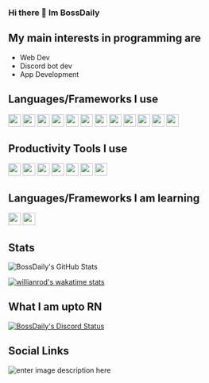 
### Hi there 👋 Im BossDaily

## My main interests in programming are 
- Web Dev
- Discord bot dev
- App Development
## Languages/Frameworks I use
<img src="https://cdn.jsdelivr.net/gh/devicons/devicon/icons/javascript/javascript-original.svg" height="25" width="25" />  <img src="https://cdn.jsdelivr.net/gh/devicons/devicon/icons/typescript/typescript-original.svg" height="25" width="25" /> <img src="https://cdn.jsdelivr.net/gh/devicons/devicon/icons/nodejs/nodejs-original.svg" height="25" width="25" />  <img src="https://cdn.jsdelivr.net/gh/devicons/devicon/icons/discordjs/discordjs-original.svg" height="25" width="25" />  <img src="https://cdn.jsdelivr.net/gh/devicons/devicon/icons/html5/html5-original.svg" height="25" width="25" />  <img src="https://cdn.jsdelivr.net/gh/devicons/devicon/icons/css3/css3-original.svg" height="25" width="25" />  <img src="https://cdn.jsdelivr.net/gh/devicons/devicon/icons/git/git-original.svg" height="25" width="25" /> 
<img src="https://cdn.jsdelivr.net/gh/devicons/devicon/icons/mysql/mysql-original.svg" height="25" width="25"/> 
<img src="https://cdn.jsdelivr.net/gh/devicons/devicon/icons/react/react-original.svg" height="25" width="25"/> 
<img src="https://cdn.jsdelivr.net/gh/devicons/devicon/icons/tailwindcss/tailwindcss-plain.svg" height="25" width="25"/> 
<img src="https://cdn.icon-icons.com/icons2/2148/PNG/512/prisma_icon_132076.png" height="25" width="25"/> 
<img src="https://cdn.jsdelivr.net/gh/devicons/devicon/icons/nextjs/nextjs-line.svg" height="25" width="25"/> 

## Productivity Tools I use
<img src="https://cdn.jsdelivr.net/gh/devicons/devicon/icons/windows8/windows8-original.svg" height="25" width="25"/> <img src="https://upload.wikimedia.org/wikipedia/commons/9/9c/IntelliJ_IDEA_Icon.svg" height="25" width="25"/> <img src="https://cdn.jsdelivr.net/gh/devicons/devicon/icons/vscode/vscode-original.svg" height="25" width="25"/>  <img src="https://img.icons8.com/material-outlined/30/000000/github.png" height="25" width="25"/>  <img src="https://cdn.jsdelivr.net/gh/devicons/devicon/icons/trello/trello-plain.svg" height="25" width="25"/> <img src="https://1v5ymx3zt3y73fq5gy23rtnc-wpengine.netdna-ssl.com/wp-content/uploads/2021/06/gitkraken-keif-mono-teal-sq.svg" height="25" width="25"/> <img src="https://yt3.ggpht.com/ytc/AKedOLTcIl6kKt3lEPJEySUf_hpHiKDKiFeo9eWPReLysQ=s88-c-k-c0x00ffffff-no-rj" height="25" width="25"/> 
## Languages/Frameworks I am learning
 <img src="https://cdn.jsdelivr.net/gh/devicons/devicon/icons/cplusplus/cplusplus-plain.svg" height="25" width="25"/> <img src="https://cdn.jsdelivr.net/gh/devicons/devicon/icons/svelte/svelte-original.svg" height="25" width="25"/>

## Stats
![BossDaily's GitHub Stats](https://github-readme-stats.vercel.app/api?username=BossDaily&show_icons=true&bg_color=30,000000,434343&text_color=ffffff&title_color=ffffff&icon_color=ffffff)

[![willianrod's wakatime stats](https://github-readme-stats.vercel.app/api/wakatime?username=BossDaily&bg_color=30,000000,434343&text_color=ffffff&title_color=ffffff&layout=compact&custom_title=Top%20Languages)](https://github.com/anuraghazra/github-readme-stats)


## What I am upto RN
[![BossDaily's Discord Status](https://lanyard.cnrad.dev/api/274973338676494347?ignoreAppId=886578863147192350,962990036020756480)](https://discord.com/users/274973338676494347)


## Social Links
<a>![enter image description here](https://img.shields.io/badge/Discord-5865F2?style=for-the-badge&logo=discord&logoColor=white&label=bossdaily)</a>

